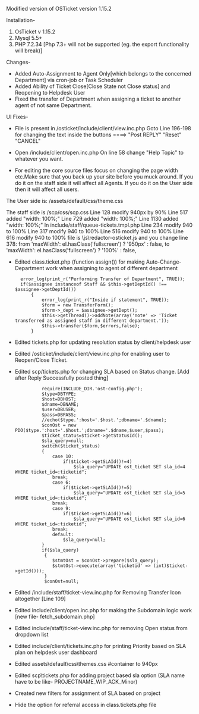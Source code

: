 Modified version of OSTicket version 1.15.2

Installation-
1. OsTicket v 1.15.2
2. Mysql 5.5+
3. PHP 7.2.34 [Php 7.3+ will not be supported (eg. the export functionality will break)]


Changes-
* Added Auto-Assignment to Agent Only[which belongs to the concerned Department] via cron-job or Task Scheduler
* Added Ability of Ticket Close[Close State not Close status] and Reopening to Helpdesk User
* Fixed the transfer of Department when assigning a ticket to another agent of not same Department.


UI Fixes-
* File is present in /osticket/include/client/view.inc.php
Goto Line 196-198 for changing the text inside the buttons ====> "Post REPLY"    "Reset"     "CANCEL"

* Open /include/client/open.inc.php On line 58 change "Help Topic" to whatever you want.

* For editing the core source files focus on changing the page width etc.Make sure that you back up your site before you muck around. If you do it on the staff side it will affect all Agents. If you do it on the User side then it will affect all users.

The User side is: /assets/default/css/theme.css

The staff side is /scp/css/scp.css
Line 128 modify 940px by 90%
Line 517 added "width: 100%;"
Line 729 added "width: 100%;"
Line 1130 added "width: 100%;"
In include/staff/queue-tickets.tmpl.php
Line 234 modify 940 to 100%
Line 317 modify 940 to 100%
Line 516 modify 940 to 100%
Line 616 modify 940 to 100%
file is \js\redactor-osticket.js and you change line 378:
from 'maxWidth': el.hasClass('fullscreen') ? '950px' : false, to 'maxWidth': el.hasClass('fullscreen') ? '100%' : false,

* Edited class.ticket.php (function assign()) for making Auto-Change-Department work when assigning to agent of different department

		error_log(print_r("Performing Transfer of Department", TRUE));
        if($assignee instanceof Staff && $this->getDeptId() !== $assignee->getDeptId())
            {   
                error_log(print_r("Inside if statement", TRUE));
                $form = new TransferForm();        
                $form->_dept = $assignee->getDept();
                $this->getThread()->addNote(array('note' => 'Ticket transferred as assigned staff in different department.'));                
                $this->transfer($form,$errors,false);
            }
* Edited tickets.php for updating resolution status by client/helpdesk user
* Edited /osticket/include/client/view.inc.php for enabling user to Reopen/Close Ticket.
* Edited scp/tickets.php for changing SLA based on Status change. [Add after Reply Successfully posted thing]

				require(INCLUDE_DIR.'ost-config.php');
                $type=DBTYPE;
                $host=DBHOST;
                $dname=DBNAME;
                $user=DBUSER;
                $pass=DBPASS;
                //echo($type.':host='.$host.';dbname='.$dname);
                $conOst = new PDO($type.':host='.$host.';dbname='.$dname,$user,$pass);
                $ticket_status=$ticket->getStatusId();
                $sla_query=null;
                switch($ticket_status)
                {
                    case 10:
                        if($ticket->getSLAId()!=4)
                            $sla_query="UPDATE ost_ticket SET sla_id=4 WHERE ticket_id=:ticketid";
                    break;
                    case 6:
                        if($ticket->getSLAId()!=5)
                            $sla_query="UPDATE ost_ticket SET sla_id=5 WHERE ticket_id=:ticketid";
                    break;
                    case 9:
                        if($ticket->getSLAId()!=6)
                            $sla_query="UPDATE ost_ticket SET sla_id=6 WHERE ticket_id=:ticketid";
                    break;
                    default:
                        $sla_query=null;
                }
                if($sla_query)
                 {
                    $stmtOst = $conOst->prepare($sla_query);
                    $stmtOst->execute(array('ticketid' => (int)$ticket->getId()));
                 }
                 $conOst=null;            

* Edited /include/staff/ticket-view.inc.php for Removing Transfer Icon altogether [Line 109]

* Edited include/client/open.inc.php for making the Subdomain logic work [new file- fetch_subdomain.php]

* Edited include/staff/ticket-view.inc.php for removing Open status from dropdown list

* Edited include/client/tickets.inc.php  for printing Priority based on SLA plan on helpdesk user dashboard

* Edited assets\default\css\themes.css   #container to 940px

* Edited scp\tickets.php for adding project based sla option   (SLA name have to be like- PROJECTNAME_WIP_ACK_Minor)

* Created new filters for assignment of SLA based on project

* Hide the option for referral access in class.tickets.php file



